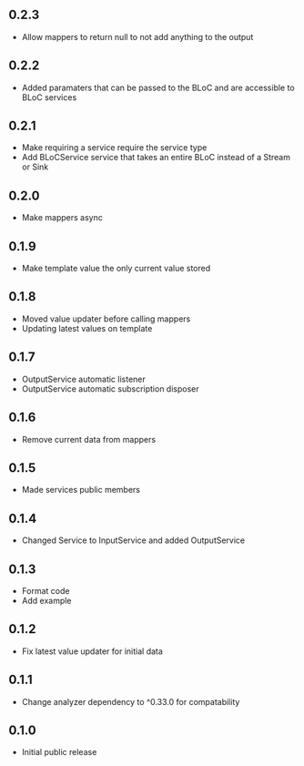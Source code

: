## 0.2.3

* Allow mappers to return null to not add anything to the output

## 0.2.2

* Added paramaters that can be passed to the BLoC and are accessible to BLoC services

## 0.2.1

* Make requiring a service require the service type
* Add BLoCService service that takes an entire BLoC instead of a Stream or Sink

## 0.2.0

* Make mappers async

## 0.1.9

* Make template value the only current value stored

## 0.1.8

* Moved value updater before calling mappers
* Updating latest values on template

## 0.1.7

* OutputService automatic listener
* OutputService automatic subscription disposer

## 0.1.6

* Remove current data from mappers

## 0.1.5

* Made services public members

## 0.1.4

* Changed Service to InputService and added OutputService

## 0.1.3

* Format code
* Add example

## 0.1.2

* Fix latest value updater for initial data

## 0.1.1

* Change analyzer dependency to ^0.33.0 for compatability

## 0.1.0

* Initial public release